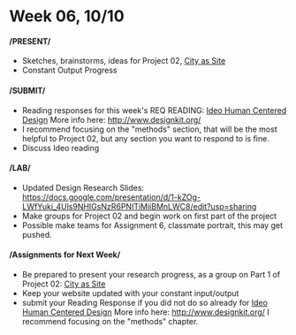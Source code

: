 # Week 06, 10/10

#### /PRESENT/

* Sketches, brainstorms, ideas for Project 02, [City as Site](city_as_site.md)
* Constant Output Progress

#### /SUBMIT/

* Reading responses for this week's REQ READING: [Ideo Human Centered Design](https://drive.google.com/file/d/187hYjorIpv2Xf7bAYMwlq7lHGVv9USq3/view?usp=sharing) More info here: http://www.designkit.org/
* I recommend focusing on the "methods" section, that will be the most helpful to Project 02, but any section you want to respond to is fine. 
* Discuss Ideo reading

#### /LAB/

* Updated Design Research Slides: https://docs.google.com/presentation/d/1-kZOg-LWfYuki_4Uls9NHIGsNzR6PNITiMiiBMnLWC8/edit?usp=sharing
* Make groups for Project 02 and begin work on first part of the project
* Possible make teams for Assignment 6, classmate portrait, this may get pushed. 

#### /Assignments for Next Week/

* Be prepared to present your research progress, as a group on Part 1 of Project 02: [City as Site](city_as_site.md)
* Keep your website updated with your constant input/output 
* submit your Reading Response if you did not do so already for [Ideo Human Centered Design](https://drive.google.com/file/d/187hYjorIpv2Xf7bAYMwlq7lHGVv9USq3/view?usp=sharing) More info here: http://www.designkit.org/
I recommend focusing on the "methods" chapter. 
